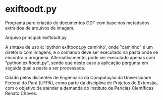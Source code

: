 exiftoodt.py
============
Programa para criação de documentos ODT com base nos metadados extraidos de arquivos de imagem.

Arquivo principal: exiftoodt.py

A sintaxe de uso é: 'python exiftoodt.py caminho', onde "caminho" é um diretório com imagens, e o comando deve ser executado na pasta onde se encontra o programa. Alternativamente, pode ser executado apenas com "python exiftoodt.py", sendo que neste caso a aplicação pergunta em seguida qual a pasta a ser processada.

Criado pelos discentes de Engenharia da Computação da Universidade Federal do Pará (UFPA), como parte da disciplina de Projetos de Extensão, com o objetivo de atender a demanda do Instituto de Perícias Científicas Renato Chaves.
